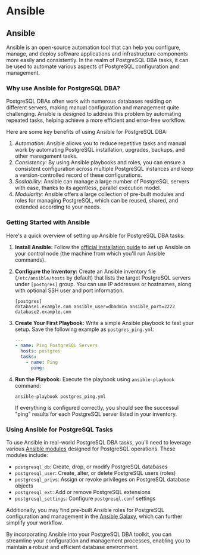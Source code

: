 # Ansible

## Ansible

Ansible is an open-source automation tool that can help you configure, manage, and deploy software applications and infrastructure components more easily and consistently. In the realm of PostgreSQL DBA tasks, it can be used to automate various aspects of PostgreSQL configuration and management.

### Why use Ansible for PostgreSQL DBA?

PostgreSQL DBAs often work with numerous databases residing on different servers, making manual configuration and management quite challenging. Ansible is designed to address this problem by automating repeated tasks, helping achieve a more efficient and error-free workflow.

Here are some key benefits of using Ansible for PostgreSQL DBA:

1. *Automation:* Ansible allows you to reduce repetitive tasks and manual work by automating PostgreSQL installation, upgrades, backups, and other management tasks.
2. *Consistency:* By using Ansible playbooks and roles, you can ensure a consistent configuration across multiple PostgreSQL instances and keep a version-controlled record of these configurations.
3. *Scalability:* Ansible can manage a large number of PostgreSQL servers with ease, thanks to its agentless, parallel execution model.
4. *Modularity:* Ansible offers a large collection of pre-built modules and roles for managing PostgreSQL, which can be reused, shared, and extended according to your needs.

### Getting Started with Ansible

Here's a quick overview of setting up Ansible for PostgreSQL DBA tasks:

1. **Install Ansible:** Follow the [official installation guide](https://docs.ansible.com/ansible/latest/installation_guide/intro_installation.html) to set up Ansible on your control node (the machine from which you'll run Ansible commands).

2. **Configure the Inventory:** Create an Ansible inventory file (`/etc/ansible/hosts` by default) that lists the target PostgreSQL servers under `[postgres]` group. You can use IP addresses or hostnames, along with optional SSH user and port information.

   ```
   [postgres]
   database1.example.com ansible_user=dbadmin ansible_port=2222
   database2.example.com
   ```
   
3. **Create Your First Playbook:** Write a simple Ansible playbook to test your setup. Save the following example as `postgres_ping.yml`:

   ```yaml
   ---
   - name: Ping PostgreSQL Servers
     hosts: postgres
     tasks:
       - name: Ping
         ping:
   ```

4. **Run the Playbook:** Execute the playbook using `ansible-playbook` command:

   ```
   ansible-playbook postgres_ping.yml
   ```

   If everything is configured correctly, you should see the successul "ping" results for each PostgreSQL server listed in your inventory.

### Using Ansible for PostgreSQL Tasks

To use Ansible in real-world PostgreSQL DBA tasks, you'll need to leverage various [Ansible modules](https://docs.ansible.com/ansible/latest/collections/community/general/postgresql_info_module.html) designed for PostgreSQL operations. These modules include:

- `postgresql_db`: Create, drop, or modify PostgreSQL databases
- `postgresql_user`: Create, alter, or delete PostgreSQL users (roles)
- `postgresql_privs`: Assign or revoke privileges on PostgreSQL database objects
- `postgresql_ext`: Add or remove PostgreSQL extensions
- `postgresql_settings`: Configure `postgresql.conf` settings

Additionally, you may find pre-built Ansible roles for PostgreSQL configuration and management in the [Ansible Galaxy](https://galaxy.ansible.com/), which can further simplify your workflow.

By incorporating Ansible into your PostgreSQL DBA toolkit, you can streamline your configuration and management processes, enabling you to maintain a robust and efficient database environment.